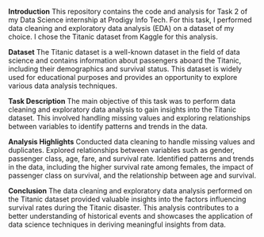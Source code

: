 **Introduction**
This repository contains the code and analysis for Task 2 of my Data Science internship at Prodigy Info Tech. For this task, I performed data cleaning and exploratory data analysis (EDA) on a dataset of my choice. I chose the Titanic dataset from Kaggle for this analysis.

**Dataset**
The Titanic dataset is a well-known dataset in the field of data science and contains information about passengers aboard the Titanic, including their demographics and survival status. This dataset is widely used for educational purposes and provides an opportunity to explore various data analysis techniques.

**Task Description**
The main objective of this task was to perform data cleaning and exploratory data analysis to gain insights into the Titanic dataset. This involved handling missing values and exploring relationships between variables to identify patterns and trends in the data.

**Analysis Highlights**
Conducted data cleaning to handle missing values and duplicates.
Explored relationships between variables such as gender, passenger class, age, fare, and survival rate.
Identified patterns and trends in the data, including the higher survival rate among females, the impact of passenger class on survival, and the relationship between age and survival.

**Conclusion**
The data cleaning and exploratory data analysis performed on the Titanic dataset provided valuable insights into the factors influencing survival rates during the Titanic disaster. This analysis contributes to a better understanding of historical events and showcases the application of data science techniques in deriving meaningful insights from data.
